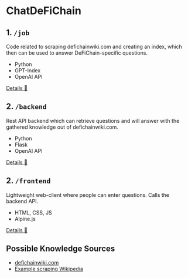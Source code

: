 # ChatDeFiChain

## 1. `/job`

Code related to scraping defichainwiki.com and creating an index, which then can be used to answer DeFiChain-specific questions.

- Python
- GPT-Index
- OpenAI API

[Details 🔎](./job/Readme.md)

## 2. `/backend`

Rest API backend which can retrieve questions and will answer with the gathered knowledge out of defichainwiki.com.

- Python
- Flask
- OpenAI API

[Details 🔎](./backend/Readme.md)

## 2. `/frontend`

Lightweight web-client where people can enter questions. Calls the backend API.

- HTML, CSS, JS
- Alpine.js

[Details 🔎](./frontend/Readme.md)

## Possible Knowledge Sources

- [defichainwiki.com](https://www.defichainwiki.com/)
- [Example scraping Wikipedia](https://github.com/openai/openai-cookbook/blob/main/examples/fine-tuned_qa/olympics-1-collect-data.ipynb)
